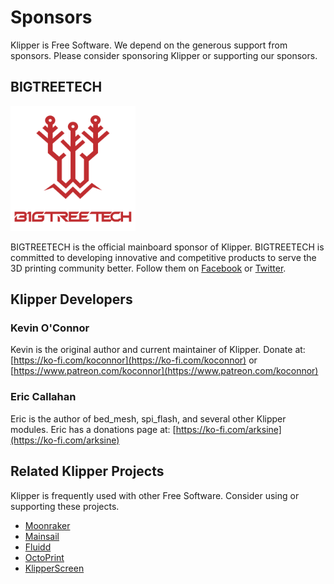 # Sponsors

Klipper is Free Software. We depend on the generous support from
sponsors. Please consider sponsoring Klipper or supporting our
sponsors.

## BIGTREETECH

[<img src="./img/sponsors/BTT_BTT.png" width="200" />](https://bigtree-tech.com/collections/all-products)

BIGTREETECH is the official mainboard sponsor of Klipper. BIGTREETECH
is committed to developing innovative and competitive products to
serve the 3D printing community better. Follow them on
[Facebook](https://www.facebook.com/BIGTREETECH) or
[Twitter](https://twitter.com/BigTreeTech).

## Klipper Developers

### Kevin O'Connor

Kevin is the original author and current maintainer of Klipper. Donate
at: [https://ko-fi.com/koconnor](https://ko-fi.com/koconnor) or
[https://www.patreon.com/koconnor](https://www.patreon.com/koconnor)

### Eric Callahan

Eric is the author of bed_mesh, spi_flash, and several other Klipper
modules.  Eric has a donations page at:
[https://ko-fi.com/arksine](https://ko-fi.com/arksine)

## Related Klipper Projects

Klipper is frequently used with other Free Software. Consider using or
supporting these projects.

* [Moonraker](https://github.com/Arksine/moonraker)
* [Mainsail](https://github.com/mainsail-crew/mainsail)
* [Fluidd](https://github.com/fluidd-core/fluidd)
* [OctoPrint](https://octoprint.org/)
* [KlipperScreen](https://github.com/jordanruthe/KlipperScreen)
